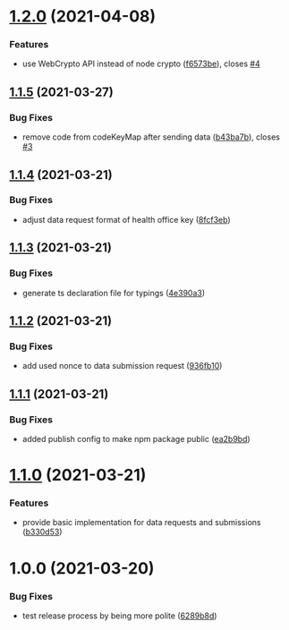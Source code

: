 # [1.2.0](https://github.com/iris-gateway/IRIS-library-js/compare/v1.1.5...v1.2.0) (2021-04-08)


### Features

* use WebCrypto API instead of node crypto ([f6573be](https://github.com/iris-gateway/IRIS-library-js/commit/f6573be6cec7fee6d002d7d0bed7e95e57d8715c)), closes [#4](https://github.com/iris-gateway/IRIS-library-js/issues/4)

## [1.1.5](https://github.com/iris-gateway/IRIS-library-js/compare/v1.1.4...v1.1.5) (2021-03-27)


### Bug Fixes

* remove code from codeKeyMap after sending data ([b43ba7b](https://github.com/iris-gateway/IRIS-library-js/commit/b43ba7bedfb4ecf1f47c71dc96dcb4ba903d3042)), closes [#3](https://github.com/iris-gateway/IRIS-library-js/issues/3)

## [1.1.4](https://github.com/iris-gateway/IRIS-library-js/compare/v1.1.3...v1.1.4) (2021-03-21)


### Bug Fixes

* adjust data request format of health office key ([8fcf3eb](https://github.com/iris-gateway/IRIS-library-js/commit/8fcf3ebf3a69d693cea9f76180017e10622a277a))

## [1.1.3](https://github.com/iris-gateway/IRIS-library-js/compare/v1.1.2...v1.1.3) (2021-03-21)


### Bug Fixes

* generate ts declaration file for typings ([4e390a3](https://github.com/iris-gateway/IRIS-library-js/commit/4e390a3c4545d9790d04656e244523f35a205274))

## [1.1.2](https://github.com/iris-gateway/IRIS-library-js/compare/v1.1.1...v1.1.2) (2021-03-21)


### Bug Fixes

* add used nonce to data submission request ([936fb10](https://github.com/iris-gateway/IRIS-library-js/commit/936fb10ffe8df9d2bf9c3fc1c2cfb1e336554c31))

## [1.1.1](https://github.com/iris-gateway/IRIS-library-js/compare/v1.1.0...v1.1.1) (2021-03-21)


### Bug Fixes

* added publish config to make npm package public ([ea2b9bd](https://github.com/iris-gateway/IRIS-library-js/commit/ea2b9bd3bb7c2cf0e2006ed3dd653b6047b8c6c8))

# [1.1.0](https://github.com/iris-gateway/IRIS-library-js/compare/v1.0.0...v1.1.0) (2021-03-21)


### Features

* provide basic implementation for data requests and submissions ([b330d53](https://github.com/iris-gateway/IRIS-library-js/commit/b330d5341b78eea1237f1b75e8cb6b5ad18ca1ea))

# 1.0.0 (2021-03-20)


### Bug Fixes

* test release process by being more polite ([6289b8d](https://github.com/iris-gateway/IRIS-library-js/commit/6289b8d40a1b9d8c896a313e137c0be75338c79f))
